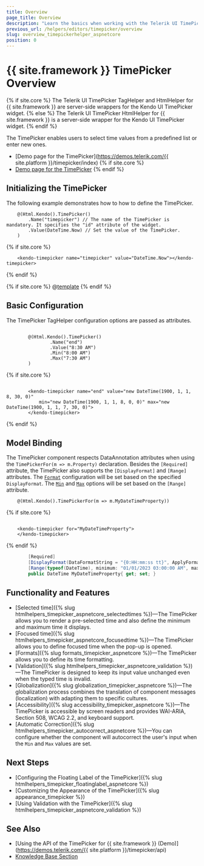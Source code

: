 ```yaml
---
title: Overview
page_title: Overview
description: "Learn the basics when working with the Telerik UI TimePicker component for {{ site.framework }}."
previous_url: /helpers/editors/timepicker/overview
slug: overview_timepickerhelper_aspnetcore
position: 0
---
```


# {{ site.framework }} TimePicker Overview

{% if site.core %}
The Telerik UI TimePicker TagHelper and HtmlHelper for {{ site.framework }} are server-side wrappers for the Kendo UI TimePicker widget.
{% else %}
The Telerik UI TimePicker HtmlHelper for {{ site.framework }} is a server-side wrapper for the Kendo UI TimePicker widget.
{% endif %}

The TimePicker enables users to select time values from a predefined list or enter new ones.

* [Demo page for the TimePicker](https://demos.telerik.com/{{ site.platform }}/timepicker/index)
{% if site.core %}
* [Demo page for the TimePicker](https://demos.telerik.com/aspnet-core/timepicker/tag-helper)
{% endif %}

## Initializing the TimePicker

The following example demonstrates how to how to define the TimePicker.

```HtmlHelper
    @(Html.Kendo().TimePicker()
        .Name("timepicker") // The name of the TimePicker is mandatory. It specifies the "id" attribute of the widget.
        .Value(DateTime.Now) // Set the value of the TimePicker.
    )
```
{% if site.core %}
```TagHelper
    <kendo-timepicker name="timepicker" value="DateTime.Now"></kendo-timepicker>
```
{% endif %}

{% if site.core %}
@[template](/_contentTemplates/core/declarative-initialization-note.md#declarative-initialization-note)
{% endif %}

## Basic Configuration

The TimePicker TagHelper configuration options are passed as attributes.

```HtmlHelper

        @(Html.Kendo().TimePicker()
                .Name("end")
                .Value("8:30 AM")
                .Min("8:00 AM")
                .Max("7:30 AM")
        )
```
{% if site.core %}
```TagHelper

        <kendo-timepicker name="end" value="new DateTime(1900, 1, 1, 8, 30, 0)"
            min="new DateTime(1900, 1, 1, 8, 0, 0)" max="new DateTime(1900, 1, 1, 7, 30, 0)">
        </kendo-timepicker>
```
{% endif %}

## Model Binding

The TimePicker component respects DataAnnotation attributes when using the `TimePickerFor(m => m.Property)` declaration. Besides the `[Required]` attribute, the TimePicker also supports the `[DisplayFormat]` and `[Range]` attributes. The [`Format`](/api/kendo.mvc.ui.fluent/timepickerbuilder#formatsystemstring) configuration will be set based on the specified `DisplayFormat`. The [`Min`](/api/kendo.mvc.ui.fluent/timepickerbuilder#minsystemstring) and [`Max`](/api/kendo.mvc.ui.fluent/timepickerbuilder#maxsystemstring) options will be set based on the `[Range]` attribute.

```HtmlHelper
    @(Html.Kendo().TimePickerFor(m => m.MyDateTimeProperty))
```
{% if site.core %}
```TagHelper

    <kendo-timepicker for="MyDateTimeProperty">
    </kendo-timepicker>
```
{% endif %}
```C#
        [Required]
        [DisplayFormat(DataFormatString = "{0:HH:mm:ss tt}", ApplyFormatInEditMode = true)]
        [Range(typeof(DateTime), minimum: "01/01/2023 03:00:00 AM", maximum: "12/31/2023 10:00:00 AM")]
        public DateTime MyDateTimeProperty{ get; set; }
```
    
## Functionality and Features

* [Selected time]({% slug htmlhelpers_timepicker_aspnetcore_selectedtimes %})—The TimePicker allows you to render a pre-selected time and also define the minimum and maximum time it displays.
* [Focused time]({% slug htmlhelpers_timepicker_aspnetcore_focusedtime %})—The TimePicker allows you to define focused time when the pop-up is opened.
* [Formats]({% slug formats_timepicker_aspnetcore %})—The TimePicker allows you to define its time formatting.
* [Validation]({% slug htmlhelpers_timepicker_aspnetcore_validation %})—The TimePicker is designed to keep its input value unchanged even when the typed time is invalid.
* [Globalization]({% slug globalization_timepicker_aspnetcore %})—The globalization process combines the translation of component messages (localization) with adapting them to specific cultures.
* [Accessibility]({% slug accessibility_timepicker_aspnetcore %})—The TimePicker is accessible by screen readers and provides WAI-ARIA, Section 508, WCAG 2.2, and keyboard support.
* [Automatic Correction]({% slug htmlhelpers_timepicker_autocorrect_aspnetcore %})&mdash;You can configure whether the component will autocorrect the user's input when the `Min` and `Max` values are set.


## Next Steps

* [Configuring the Floating Label of the TimePicker]({% slug htmlhelpers_timepicker_floatinglabel_aspnetcore %})
* [Customizing the Appearance of the TimePicker]({% slug appearance_timepicker %})
* [Using Validation with the TimePicker]({% slug htmlhelpers_timepicker_aspnetcore_validation %})

## See Also

* [Using the API of the TimePicker for {{ site.framework }} (Demo)](https://demos.telerik.com/{{ site.platform }}/timepicker/api)
* [Knowledge Base Section](/knowledge-base)

